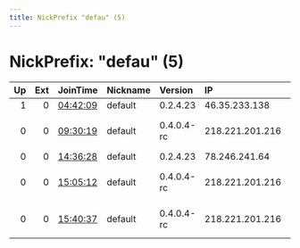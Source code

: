 ```yaml
---
title: NickPrefix "defau" (5)
---
```


# NickPrefix: "defau" (5)

|   Up |   Ext | JoinTime                                                                                            | Nickname   | Version    | IP              | AS                               | CC   |   ORp |   Dirp | OS      | Contact   |   eFamMembers |
|-----:|------:|:----------------------------------------------------------------------------------------------------|:-----------|:-----------|:----------------|:---------------------------------|:-----|------:|-------:|:--------|:----------|--------------:|
|    1 |     0 | [04:42:09](https://metrics.torproject.org/rs.html#details/EC0580314641E03FA6F2CDC163F55312C562FDFB) | default    | 0.2.4.23   | 46.35.233.138   | Lancom Ltd.                      | ua   |   443 |   9030 | Windows | None      |             1 |
|    0 |     0 | [09:30:19](https://metrics.torproject.org/rs.html#details/3E601BA548D2B2C6B311562EAB92B91DB1818EB5) | default    | 0.4.0.4-rc | 218.221.201.216 | So-net Entertainment Corporation | jp   | 65192 |      0 | Windows | None      |             1 |
|    0 |     0 | [14:36:28](https://metrics.torproject.org/rs.html#details/C433230C9EAA0ADE2FFADC7F8D0677DB7F744FC6) | default    | 0.2.4.23   | 78.246.241.64   | Free SAS                         | fr   |   443 |   9030 | Windows | None      |             1 |
|    0 |     0 | [15:05:12](https://metrics.torproject.org/rs.html#details/A016C879749E86242D058E670BEF77DE416D2161) | default    | 0.4.0.4-rc | 218.221.201.216 | So-net Entertainment Corporation | jp   | 65192 |      0 | Windows | None      |             1 |
|    0 |     0 | [15:40:37](https://metrics.torproject.org/rs.html#details/A80BA39649B0CB65C5DFA651D6036D84091A20F4) | default    | 0.4.0.4-rc | 218.221.201.216 | So-net Entertainment Corporation | jp   | 65192 |      0 | Windows | None      |             1 |
